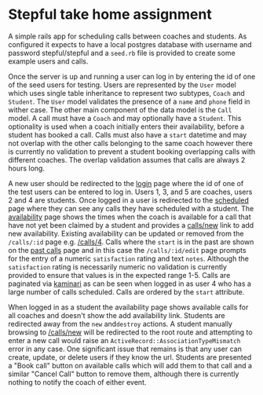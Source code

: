 # Stepful take home assignment

A simple rails app for scheduling calls between coaches and students. As configured it expects to have a local postgres database with username and password stepful/stepful and a `seed.rb` file is provided to create some example users and calls.

Once the server is up and running a user can log in by entering the id of one of the seed users for testing. Users are represented by the `User` model which uses single table inheritance to represent two subtypes, `Coach` and `Student`. The `User` model validates the presence of a `name` and `phone` field in wither case. The other main component of the data model is the `Call` model. A call must have a `Coach` and may optionally have a `Student`. This optionality is used when a coach initially enters their availability, before a student has booked a call. Calls must also have a `start` datetime and may not overlap with the other calls belonging to the same coach however there is currently no validation to prevent a student booking overlapping calls with different coaches. The overlap validation assumes that calls are always 2 hours long.

A new user should be redirected to the [login](http://127.0.0.1:3000/login) page where the id of one of the test users can be entered to log in. Users 1, 3, and 5 are coaches, users 2 and 4 are students. Once logged in a user is redirected to the [scheduled](http://127.0.0.1:3000/scheduled) page where they can see any calls they have scheduled with a student. The [availability](http://127.0.0.1:3000/availability) page shows the times when the coach is available for a call that have not yet been claimed by a student and provides a [calls/new](http://127.0.0.1:3000/calls/new) link to add new availability. Existing availability can be updated or removed from the `/calls/:id` page e.g. [/calls/4](http://127.0.0.1:3000/calls/4). Calls where the `start` is in the past are shown on the [past calls](http://127.0.0.1:3000/past) page and in this case the `/calls/:id/edit` page prompts for the entry of a numeric `satisfaction` rating and text `notes`. Although the `satisfaction` rating is necessarily numeric no validation is currently provided to ensure that values is in the expected range 1-5. Calls are paginated via [kaminari](https://github.com/kaminari/kaminari) as can be seen when logged in as user 4 who has a large number of calls scheduled. Calls are ordered by the `start` attribute.

When logged in as a student the availability page shows available calls for all coaches and doesn't show the add availability link. Students are redirected away from the `new` and`destroy` actions. A student manually browsing to [/calls/new](http://127.0.0.1:3000/calls/new) will be redirected to the root route and attempting to enter a new call would raise an `ActiveRecord::AssociationTypeMismatch` error in any case. One significant issue that remains is that any user can create, update, or delete users if they know the url. Students are presented a "Book call" button on available calls which will add them to that call and a similar "Cancel Call" button to remove them, although there is currently nothing to notify the coach of either event.
